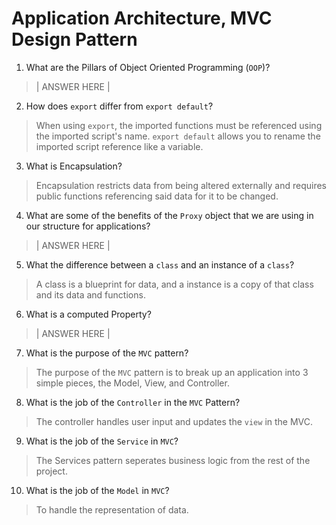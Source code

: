 # Application Architecture, MVC Design Pattern
01. What are the Pillars of Object Oriented Programming (`OOP`)?
  
  > | ANSWER HERE |

02. How does `export` differ from `export default`?
  
  > When using `export`, the imported functions must be referenced using the imported script's name. `export default` allows you to rename the imported script reference like a variable.

03. What is Encapsulation?
  
  > Encapsulation restricts data from being altered externally and requires public functions referencing said data for it to be changed.

04. What are some of the benefits of the `Proxy` object that we are using in our structure for applications?
  
  > | ANSWER HERE |

05. What the difference between a `class` and an instance of a `class`?
  
  > A class is a blueprint for data, and a instance is a copy of that class and its data and functions.

06. What is a computed Property?
  
  > | ANSWER HERE |

07. What is the purpose of the `MVC` pattern?
  
  > The purpose of the `MVC` pattern is to break up an application into 3 simple pieces, the Model, View, and Controller.

08. What is the job of the `Controller` in the `MVC` Pattern?
  
  > The controller handles user input and updates the `view` in the MVC.

09. What is the job of the `Service` in `MVC`?
  
  > The Services pattern seperates business logic from the rest of the project.

10. What is the job of the `Model` in `MVC`?
  
  > To handle the representation of data.
